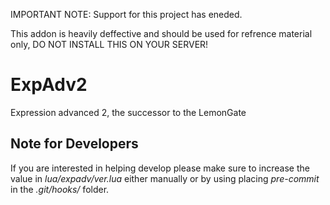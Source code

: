 IMPORTANT NOTE: Support for this project has eneded.

This addon is heavily deffective and should be used for refrence material only, DO NOT INSTALL THIS ON YOUR SERVER!

ExpAdv2
=======

Expression advanced 2, the successor to the LemonGate

Note for Developers
-------------------

If you are interested in helping develop please make sure to increase the value in *lua/expadv/ver.lua* either manually or by using placing *pre-commit* in the *.git/hooks/* folder.
